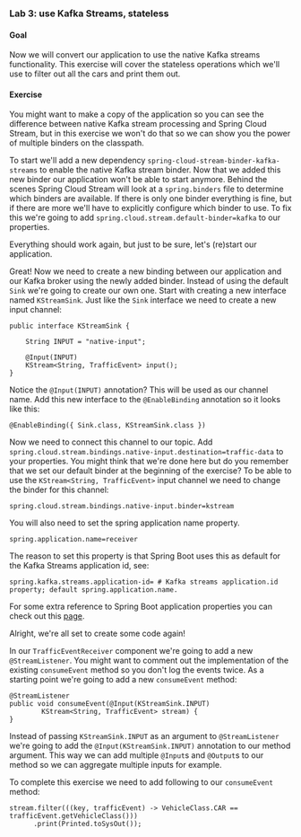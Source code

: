 ### Lab 3: use Kafka Streams, stateless
#### Goal
Now we will convert our application to use the native Kafka streams functionality.
This exercise will cover the stateless operations which we'll use to filter out all the cars and print them out.

#### Exercise
You might want to make a copy of the application so you can see the difference between native Kafka stream processing and Spring Cloud Stream, but in this exercise we won't do that so we can show you the power of multiple binders on the classpath.

To start we'll add a new dependency `spring-cloud-stream-binder-kafka-streams` to enable the native Kafka stream binder.
Now that we added this new binder our application won't be able to start anymore.
Behind the scenes Spring Cloud Stream will look at a `spring.binders` file to determine which binders are available.
If there is only one binder everything is fine, but if there are more we'll have to explicitly configure which binder to use.
To fix this we're going to add `spring.cloud.stream.default-binder=kafka` to our properties.

Everything should work again, but just to be sure, let's (re)start our application. 

Great! Now we need to create a new binding between our application and our Kafka broker using the newly added binder.
Instead of using the default `Sink` we're going to create our own one.
Start with creating a new interface named `KStreamSink`.
Just like the `Sink` interface we need to create a new input channel:
```
public interface KStreamSink {

	String INPUT = "native-input";

	@Input(INPUT)
	KStream<String, TrafficEvent> input();
}
```

Notice the `@Input(INPUT)` annotation?
This will be used as our channel name.
Add this new interface to the `@EnableBinding` annotation so it looks like this:
```
@EnableBinding({ Sink.class, KStreamSink.class })
```
Now we need to connect this channel to our topic.
Add `spring.cloud.stream.bindings.native-input.destination=traffic-data` to your properties.
You might think that we're done here but do you remember that we set our default binder at the beginning of the exercise?
To be able to use the `KStream<String, TrafficEvent>` input channel we need to change the binder for this channel:
```
spring.cloud.stream.bindings.native-input.binder=kstream
```
You will also need to set the spring application name property.
```
spring.application.name=receiver
```
The reason to set this property is that Spring Boot uses this as default for the Kafka Streams application id, see:
```
spring.kafka.streams.application-id= # Kafka streams application.id property; default spring.application.name.
```
For some extra reference to Spring Boot application properties you can check out this [page](https://docs.spring.io/spring-boot/docs/current/reference/html/common-application-properties.html).

Alright, we're all set to create some code again!

In our `TrafficEventReceiver` component we're going to add a new `@StreamListener`.
You might want to comment out the implementation of the existing `consumeEvent` method so you don't log the events twice.
As a starting point we're going to add a new `consumeEvent` method:
```
@StreamListener
public void consumeEvent(@Input(KStreamSink.INPUT)
        KStream<String, TrafficEvent> stream) {
}
```
Instead of passing `KStreamSink.INPUT` as an argument to `@StreamListener` we're going to add the `@Input(KStreamSink.INPUT)` annotation to our method argument.
This way we can add multiple `@Input`s and `@Output`s to our method so we can aggregate multiple inputs for example.

To complete this exercise we need to add following to our `consumeEvent` method:
```
stream.filter(((key, trafficEvent) -> VehicleClass.CAR == trafficEvent.getVehicleClass()))
      .print(Printed.toSysOut());
```
